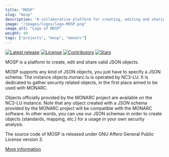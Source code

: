 ```yaml
---
title: "MOSP"
slug: "mosp"
description: "A collaborative platform for creating, editing and sharing validated JSON objects of any type."
image: "/images/logos/logo-MOSP.png"
image_alt: "Logo of MOSP"
weight: 40
tags: ["projects", "mosp", "monarc"]
---
```


[![Latest release](https://img.shields.io/github/release/NC3-LU/MOSP.svg?style=flat-square)](https://github.com/NC3-LU/MOSP/releases/latest)
[![License](https://img.shields.io/github/license/NC3-LU/MOSP.svg?style=flat-square)](https://www.gnu.org/licenses/agpl-3.0.html)
[![Contributors](https://img.shields.io/github/contributors/NC3-LU/MOSP.svg?style=flat-square)](https://github.com/NC3-LU/MOSP/graphs/contributors)
[![Stars](https://img.shields.io/github/stars/NC3-LU/MOSP.svg?style=flat-square)](https://github.com/NC3-LU/MOSP/stargazers)


MOSP is a platform to create, edit and share valid JSON objects.

MOSP supports any kind of JSON objects, you just have to specify a JSON schema.
The instance objects.monarc.lu is operated by NC3-LU.
It is dedicated to gather security related objects, in the first place aimed to be used with MONARC.

Objects officially provided by the MONARC project are available on the NC3-LU instance.
Note that any object created with a JSON schema provided by the MONARC project
will be compatible with the MONARC software.
In other words, you can use our JSON schemas in order to create objects
(standards, mapping, etc.) for a usage in your own security analysis.

The source code of MOSP is released under
GNU Affero General Public License version 3.

[More information](https://github.com/NC3-LU/MOSP)
